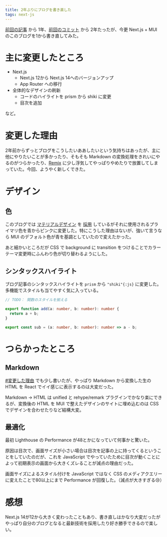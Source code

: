 ```yaml
---
title: 2年ぶりにブログを書き直した
tags: next-js
---
```


[前回の記事](/article/discord-spoiler) から 1年、[前回のコミット](https://github.com/sqrtox/sqrtox.vercel.app/commit/c55f1ff240a9fa34cc8d47d58068212a115ea5f8) から 2年たったが、今更 Next.js + MUI のこのブログを1から書き直してみた。  

# 主に変更したところ

- Next.js
  - Next.js 12から Next.js 14へのバージョンアップ
  - App Router への移行
- 全体的なデザインの刷新
  - コードのハイライトを prism から shiki に変更
  - 目次を追加

など。

# 変更した理由

2年前からずっとブログをこうしたいああしたいという気持ちはあったが、主に他にやりたいことが多かったり、そもそも Markdown の変換処理をきれいにやるのがつらかったり、[Remix](https://remix.run/) に少し浮気してやっぱりやめたりで放置してしまっていた。今回、ようやく新しくできた。

# デザイン

## 色

このブログでは [マテリアルデザイン](https://m3.material.io/) を [採用](https://mui.com/) しているがそれに使用されるプライマリ色を青からピンクに変更した。特にこうした理由はないが、強いて言うなら MUI のデフォルト色が青を基調としていたので変えたかった。

あと細かいところだが CSS で background に transition をつけることでカラーテーマ変更時にふんわり色が切り替わるようにした。

## シンタックスハイライト

ブログ記事のシンタックスハイライトを `prism` から `"shiki"{:js}` に変更した。
多機能でスタイルも当てやすく気に入っている。

```ts title="libs/math.js" {1,3-5} showLineNumbers
// TODO： 関数のスタイルを揃える

export function add(a: number, b: number): number {
  return a + b;
}

export const sub = (a: number, b: number): number => a - b;
```

# つらかったところ

## Markdown

[#変更した理由](#変更した理由) でも少し書いたが、やっぱり Markdown から変換した生の HTML を React でイイ感じに表示するのは大変だった。

Markdown → HTML は unified と rehype/remark プラグインでかなり楽にできるが、変換後の HTML を MUI で整えたデザインのサイトに埋め込むのは CSS でデザインを合わせたりなど結構大変。

## 最適化

最初 Lighthouse の Performance が48とかになっていて何事かと驚いた。

原因は目次で、画面サイズが小さい場合は目次を記事の上に持ってくるということをしていたのだが、これを JavaScript でやっていたために目次が動くことによって初期表示の画面から大きくズレることが減点の理由だった。

画面サイズによるスタイル付けを JavaScript ではなく CSS のメディアクエリーに変えたことで80以上にまで Performance が回復した。（減点が大きすぎる😢）

# 感想

Next.js 14が12から大きく変わったこともあり、書き直しはかなり大変だったがやっぱり自分のブログとなると最新技術を採用したり好き勝手できるので楽しい。
